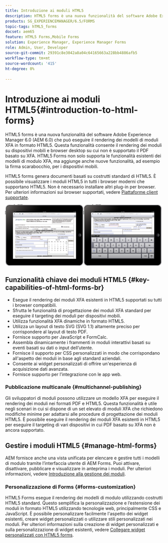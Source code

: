```yaml
---
title: Introduzione ai moduli HTML5
description: HTML5 forms è una nuova funzionalità del software Adobe Experience Manager 6.0 (AEM 6.0) che può eseguire il rendering dei modelli di moduli XFA in formato HTML5.
products: SG_EXPERIENCEMANAGER/6.5/FORMS
topic-tags: hTML5_forms
docset: aem65
feature: HTML5 Forms,Mobile Forms
solution: Experience Manager, Experience Manager Forms
role: Admin, User, Developer
source-git-commit: 29391c8e3042a8a04c64165663a228bb4886afb5
workflow-type: tm+mt
source-wordcount: '415'
ht-degree: 0%

---
```


# Introduzione ai moduli HTML5{#introduction-to-html-forms}

HTML5 forms è una nuova funzionalità del software Adobe Experience Manager 6.0 (AEM 6.0) che può eseguire il rendering dei modelli di moduli XFA in formato HTML5. Questa funzionalità consente il rendering dei moduli su dispositivi mobili e browser desktop su cui non è supportato il PDF basato su XFA. HTML5 Forms non solo supporta le funzionalità esistenti dei modelli di modulo XFA, ma aggiunge anche nuove funzionalità, ad esempio la firma scarabocchio, per i dispositivi mobili.

HTML5 forms genera documenti basati su costrutti standard di HTML5. È possibile visualizzare i moduli HTML5 in tutti i browser moderni che supportano HTML5. Non è necessario installare altri plug-in per browser. Per ulteriori informazioni sui browser supportati, vedere [Piattaforme client supportate](https://adobe.com/go/learn_aemforms_supportedplatforms_63).

![Anteprima modulo HTML5](do-not-localize/mobile_form_on_an_ipad_date_14.png)

## Funzionalità chiave dei moduli HTML5 {#key-capabilities-of-html-forms-br}

* Esegue il rendering dei moduli XFA esistenti in HTML5 supportati su tutti i browser compatibili.
* Sfrutta le funzionalità di progettazione dei moduli XFA standard per eseguire il targeting dei moduli per dispositivi mobili.
* Utilizza funzionalità XFA dinamiche in formato HTML5.
* Utilizza un layout di testo SVG (SVG 1.1) altamente preciso per corrispondere al layout di testo PDF.
* Fornisce supporto per JavaScript e FormCalc.
* Assembla dinamicamente i frammenti in moduli interattivi basati su eventi basati su dati o input dell’utente.
* Fornisce il supporto per CSS personalizzati in modo che corrispondano all&#39;aspetto dei moduli in base agli standard aziendali.
* Consente ai widget personalizzati di offrire un&#39;esperienza di acquisizione dati avanzata.
* Fornisce supporto per l’integrazione con le app web.

### Pubblicazione multicanale {#multichannel-publishing}

Gli sviluppatori di moduli possono utilizzare un modello XFA per eseguire il rendering dei moduli nei formati PDF e HTML5. Questa funzionalità è utile negli scenari in cui si dispone di un set elevato di moduli XFA che richiedono modifiche minime per adattarsi alle procedure di progettazione dei moduli HTML5. È possibile eseguire il rendering dei moduli XFA esistenti in HTML5 per eseguire il targeting di vari dispositivi in cui PDF basato su XFA non è ancora supportato.

## Gestire i moduli HTML5 {#manage-html-forms}

AEM fornisce anche una vista unificata per elencare e gestire tutti i modelli di modulo tramite l’interfaccia utente di AEM Forms. Puoi attivare, disattivare, pubblicare e visualizzare in anteprima i moduli. Per ulteriori informazioni, vedere [Introduzione alla gestione dei moduli](../../forms/using/introduction-managing-forms.md).

### Personalizzazione di Forms {#forms-customization}

HTML5 Forms esegue il rendering dei modelli di modulo utilizzando costrutti HTML5 standard. Questo semplifica la personalizzazione e l’estensione dei moduli in formato HTML5 utilizzando tecnologie web, principalmente CSS e JavaScript. È possibile personalizzare facilmente l&#39;aspetto dei widget esistenti, creare widget personalizzati o utilizzare stili personalizzati nei moduli. Per ulteriori informazioni sulla creazione di widget personalizzati e sulla personalizzazione di widget esistenti, vedere [Collegare widget personalizzati con HTML5 forms](../../forms/using/custom-widgets.md).
